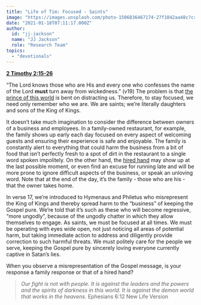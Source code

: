 ```yaml
---
title: "Life of Tim: Focused - Saints"
image: "https://images.unsplash.com/photo-1506836467174-27f1042aa48c?crop=entropy&amp;cs=srgb&amp;fm=jpg&amp;ixid=MXw5NjYxfDB8MXxzZWFyY2h8Mnx8RmFtaWx5fGVufDB8fHw&amp;ixlib=rb-1.2.1&amp;q=85"
date: "2021-01-18T07:11:17.000Z"
author:
  id: "jj-jackson"
  name: "JJ Jackson"
  role: "Research Team"
topics:
  - "devotionals"
---
```

[**2 Timothy 2:15-26**][1]

“The Lord knows those who are His and every one who confesses the name of the Lord **must** turn away from wickedness.” (v19) The problem is that [the prince of this world][2] is bent on distracting us. Therefore, to stay focused, we need only remember who we are. We are saints; we’re literally daughters and sons of the King of Kings.

It doesn’t take much imagination to consider the difference between owners of a business and employees. In a family-owned restaurant, for example, the family shows up early each day focused on every aspect of welcoming guests and ensuring their experience is safe and enjoyable.  The family is constantly alert to everything that could harm the business from a bit of food that isn’t perfectly fresh to a spot of dirt in the restaurant to a single word spoken impolitely. On the other hand, the [hired hand][3] may show up at the last possible moment, or even find an excuse for running late and will be more prone to ignore difficult aspects of the business, or speak an unloving word. Note that at the end of the day, it’s the family - those who are his - that the owner takes home.

In verse 17, we’re introduced to Hymenaus and Philetus who misrepresent the King of Kings and thereby spread harm to the “business” of keeping the Gospel pure. We’re told that it’s such as these who will become regressive, “more ungodly”, because of the ungodly chatter in which they allow themselves to engage. As saints, we must be focused at all times. We must be operating with eyes wide open, not just noticing all areas of potential harm, but taking immediate action to address and diligently provide correction to such harmful threats. We must politely care for the people we serve, keeping the Gospel pure by sincerely loving everyone currently captive in Satan’s lies.

When you observe a misrepresentation of the Gospel message, is your response a family response or that of a hired hand?

> _Our fight is not with people. It is against the leaders and the powers and the spirits of darkness in this world. It is against the demon world that works in the heavens._  Ephesians 6:12 New Life Version

[1]: https://www.biblegateway.com/passage/?search=2+Timothy+2%3A15-26&version=NIV
[2]: https://www.biblegateway.com/passage/?search=John+12%3A31&version=NIV
[3]: https://www.biblegateway.com/passage/?search=John+10%3A12&version=NIV
